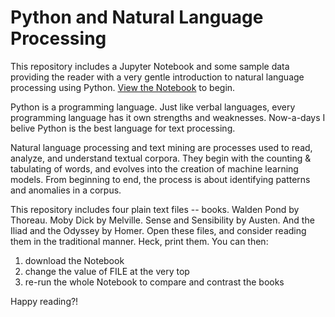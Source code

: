 # Python and Natural Language Processing

This repository includes a Jupyter Notebook and some sample data providing the reader with a very gentle  introduction to natural language processing using Python. [View the Notebook](./python-and-nlp.ipynb) to begin.

Python is a programming language. Just like verbal languages, every programming language has it own strengths and weaknesses. Now-a-days I belive Python is the best language for text processing.

Natural language processing and text mining are processes used to read, analyze, and understand textual corpora. They begin with the counting & tabulating of words, and evolves into the creation of machine learning models. From beginning to end, the process is about identifying patterns and anomalies in a corpus.

This repository includes four plain text files -- books. Walden Pond by Thoreau. Moby Dick by Melville. Sense and Sensibility by Austen. And the Iliad and the Odyssey by Homer. Open these files, and consider reading them in the traditional manner. Heck, print them. You can then:

  1. download the Notebook
  2. change the value of FILE at the very top
  3. re-run the whole Notebook to compare and contrast the books
  
Happy reading?!

